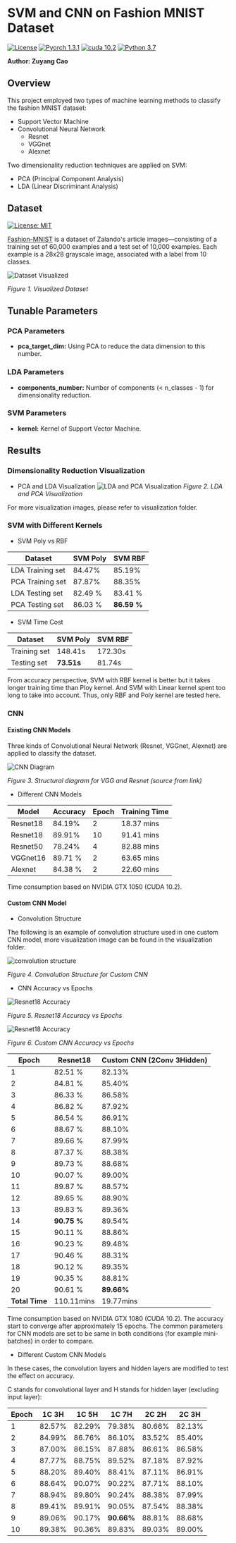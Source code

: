 # SVM and CNN on Fashion MNIST Dataset
[![License](https://img.shields.io/github/license/nuclearczy/Gaussian-Bayes_and_KNN_on_Fashion_MNIST_Dataset)](https://github.com/nuclearczy/Gaussian-Bayes_and_KNN_on_Fashion_MNIST_Dataset/blob/master/LICENSE)
[![Pyorch 1.3.1](https://img.shields.io/badge/pytorch-1.3.1-blue)](https://pytorch.org/)
[![cuda 10.2](https://img.shields.io/badge/CUDA-10.2-blue)](https://developer.nvidia.com/cuda-toolkit)
[![Python 3.7](https://img.shields.io/badge/python-3.7-blue.svg)](https://www.python.org/downloads/release/python-370/)

**Author: Zuyang Cao**

## Overview
This project employed two types of machine learning methods to classify the fashion MNIST dataset:

- Support Vector Machine
- Convolutional Neural Network
  - Resnet
  - VGGnet
  - Alexnet

Two dimensionality reduction techniques are applied on SVM: 
 
- PCA (Principal Component Analysis)
- LDA (Linear Discriminant Analysis)

## Dataset
[![License: MIT](https://img.shields.io/badge/License-MIT-yellow.svg)](https://opensource.org/licenses/MIT)

[Fashion-MNIST](https://github.com/zalandoresearch/fashion-mnist) is a dataset of Zalando's article images—consisting of a training set of 60,000 examples and a test set of 10,000 examples. Each example is a 28x28 grayscale image, associated with a label from 10 classes.

![Dataset Visualized](visualization/fashion-mnist-sprite.png "Dataset Visualized")

*Figure 1. Visualized Dataset*

## Tunable Parameters

### PCA Parameters
- **pca_target_dim:** Using PCA to reduce the data dimension to this number.

### LDA Parameters
- **components_number:** Number of components (< n_classes - 1) for dimensionality reduction.

### SVM Parameters
- **kernel:** Kernel of Support Vector Machine.

## Results

###  Dimensionality Reduction Visualization

- PCA and LDA Visualization
![LDA and PCA Visualization](visualization/PCA_LDA_viz.png)
*Figure 2. LDA and PCA Visualization*

For more visualization images, please refer to visualization folder.

### SVM with Different Kernels

- SVM Poly vs RBF

Dataset | SVM Poly | SVM RBF
-------- | -------------- | ------------ 
LDA Training set | 84.47% | 85.19%
PCA Training set | 87.87% | 88.35%
LDA Testing set | 82.49 % | 83.41 %
PCA Testing set | 86.03 % | **86.59 %**

- SVM Time Cost

Dataset | SVM Poly | SVM RBF
-------- | -------------- | ------------ 
Training set | 148.41s | 172.30s
Testing set | **73.51s** | 81.74s

From accuracy perspective, SVM with RBF kernel is better but it takes longer training time than Ploy kernel.
And SVM with Linear kernel spent too long to take into account. Thus, only RBF and Poly kernel are tested here.

### CNN

#### Existing CNN Models
Three kinds of Convolutional Neural Network (Resnet, VGGnet, Alexnet) are applied to classify the dataset.

![CNN Diagram](https://missinglink.ai/wp-content/uploads/2019/03/resnet-identity-shortcut-connections.png)

*Figure 3. Structural diagram for VGG and Resnet (source from link)*

- Different CNN Models

Model | Accuracy | Epoch | Training Time
----- | -------- | ----- | -------------
Resnet18 | 84.19% | 2 | 18.37 mins
Resnet18 | 89.91% | 10 | 91.41 mins
Resnet50 | 78.24% | 4 | 82.88 mins
VGGnet16 | 89.71 % | 2 | 63.65 mins
Alexnet | 84.38 % | 2 | 22.60 mins

Time consumption based on NVIDIA GTX 1050 (CUDA 10.2).

#### Custom CNN Model

- Convolution Structure

The following is an example of convolution structure used in one custom CNN model, more visualization image can be found
in the visualization folder.

![convolution structure](visualization/CNN/structure/convolution_structure.png)

*Figure 4. Convolution Structure for Custom CNN*

- CNN Accuracy vs Epochs

![Resnet18 Accuracy](visualization/Resnet18vsEpoch.png)

*Figure 5. Resnet18 Accuracy vs Epochs*


![Resnet18 Accuracy](visualization/CustomCNNvsEpoch.png)

*Figure 6. Custom CNN Accuracy vs Epochs*

Epoch | Resnet18 | Custom CNN (2Conv 3Hidden)
----- | -------- | ----------
1 | 82.51 % | 82.13%
2 | 84.81 % | 85.40%
3 | 86.33 % | 86.58%
4 | 86.82 % | 87.92%
5 | 86.54 % | 86.91%
6 | 88.67 % | 88.10%
7 | 89.66 % | 87.99%
8 | 87.37 % | 88.38%
9 | 89.73 % | 88.68%
10 | 90.07 % | 89.00%
11 | 89.87 % | 88.57%
12 | 89.65 % | 88.90%
13 | 89.83 % | 89.36%
14 | **90.75 %** | 89.54%
15 | 90.11 % | 88.86%
16 | 90.23 % | 89.48%
17 | 90.46 % | 88.31%
18 | 90.12 % | 89.35%
19 | 90.35 % | 88.81%
20 | 90.61 % | **89.66%**
**Total Time** | 110.11mins | 19.77mins

Time consumption based on NVIDIA GTX 1080 (CUDA 10.2). The accuracy start to converge after approximately 15 epochs.
The common parameters for CNN models are set to be same in both conditions (for example mini-batches) in order to 
compare. 

- Different Custom CNN Models

In these cases, the convolution layers and hidden layers are modified to test the effect on accuracy.

C stands for convolutional layer and H stands for hidden layer (excluding input layer):

Epoch | 1C 3H | 1C 5H | 1C 7H | 2C 2H | 2C 3H
----- | ----- | ----- | ----- | ----- | -----
1 | 82.57% | 82.29% | 79.38% | 80.66% | 82.13%
2 | 84.99% | 86.76% | 86.10% | 83.52% | 85.40%
3 | 87.00% | 86.15% | 87.88% | 86.61% | 86.58%
4 | 87.77% | 88.75% | 89.52% | 87.18% | 87.92%
5 | 88.20% | 89.40% | 88.41% | 87.11% | 86.91%
6 | 88.64% | 90.07% | 90.22% | 87.71% | 88.10%
7 | 88.94% | 89.80% | 90.24% | 88.38% | 87.99%
8 | 89.41% | 89.91% | 90.05% | 87.54% | 88.38%
9 | 89.06% | 90.17% | **90.66%** | 88.81% | 88.68%
10| 89.38% | 90.36% | 89.83% | 89.03% | 89.00%


